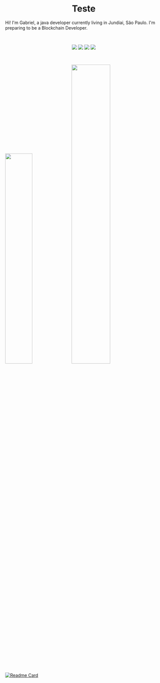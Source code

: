 <h1 align="center">
  <b>Teste</b>
</h1>

Hi! I'm Gabriel, a java developer currently living in Jundiai, São Paulo. I'm preparing to be a Blockchain Developer.

<br>
<p>
<div align="center">
	<img src="https://img.shields.io/badge/Spring-6DB33F?style=for-the-badge&logo=spring&logoColor=white">
  <img src="https://img.shields.io/badge/Java-ED8B00?style=for-the-badge&logo=java&logoColor=white">
  <img src="https://img.shields.io/badge/Angular-DD0031?style=for-the-badge&logo=angular&logoColor=white">
  <img src="https://img.shields.io/badge/MySQL-005C84?style=for-the-badge&logo=mysql&logoColor=white">
</div>
</p>
<br/>
<p align="left">
	<img width= "41.5%" src = "https://github-readme-stats.vercel.app/api/top-langs/?username=gabrielhpereira&theme=github_dark&hide_border=true&layout=compact"/>
  <img width="49.5%" src="https://github-readme-stats.vercel.app/api?username=gabrielhpereira&show_icons=true&theme=github_dark&hide_border=true" />
  </a>
</p>

[![Readme Card](https://github-readme-stats.vercel.app/api/pin/?username=gabrielhpereira&repo=Crud_Spring_Mariadb&github-readme-stats&theme=github_dark&hide_border=true)](https://github.com/gabrielhpereira//Crud_Spring_Mariadb)
